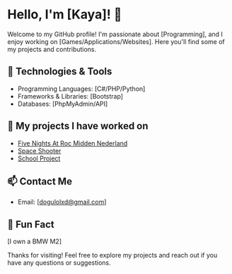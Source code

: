 # Hello, I'm [Kaya]! 👋

Welcome to my GitHub profile! I'm passionate about [Programming], and I enjoy working on [Games/Applications/Websites]. Here you'll find some of my projects and contributions.

## 🔧 Technologies & Tools

- Programming Languages: [C#/PHP/Python]
- Frameworks & Libraries: [Bootstrap]
- Databases: [PhpMyAdmin/API]

## 🌱 My projects I have worked on

- [Five Nights At Roc Midden Nederland](https://github.com/ThijsHer/FiveNightsAtROC)
- [Space Shooter](https://github.com/KaiFr2/2D-space-tank-shooter-game)
- [School Project](https://github.com/KaiFr2/Turnenwebsite)

## 📫 Contact Me

- Email: [dogulolxd@gmail.com]

## 🚀 Fun Fact

[I own a BMW M2]

Thanks for visiting! Feel free to explore my projects and reach out if you have any questions or suggestions.
